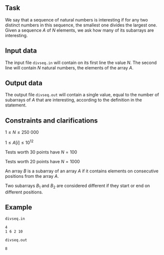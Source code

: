 ## Task

We say that a sequence of natural numbers is interesting if for any two distinct numbers in this sequence, the smallest one divides the largest one. Given a sequence $A$ of $N$ elements, we ask how many of its subarrays are interesting. 

## Input data

The input file `divseq.in` will contain on its first line the value $N$. The second line will contain $N$ natural numbers, the elements of the array $A$. 

## Output data

The output file `divseq.out` will contain a single value, equal to the number of subarrays of $A$ that are interesting, according to the definition in the statement. 

## Constraints and clarifications

$1 \leq N \leq 250\ 000$

$1 \leq A[i] \leq 10^{12}$

Tests worth 30 points have $N = 100$

Tests worth 20 points have $N = 1000$

An array $B$ is a subarray of an array $A$ if it contains elements on consecutive positions from the array $A$.

Two subarrays $B_1$ and $B_2$ are considered different if they start or end on different positions. 

## Example

`divseq.in`  
```
4
1 6 2 10
```

`divseq.out`
```
8
```
